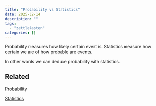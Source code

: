 ```yaml
---
title: "Probability vs Statistics"
date: 2025-02-14
description: ""
tags: 
  - "zettlekasten"
categories: []
---
```


Probability measures how likely certain event is. Statistics measure how certain we are of how probable are events. 

In other words we can deduce probability with statistics. 

## Related

[Probability](Probability.md)

[Statistics](Statistics.md)
